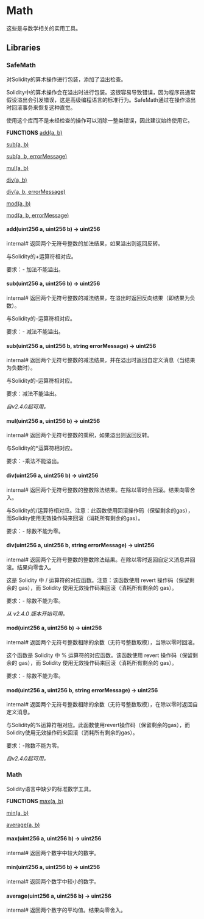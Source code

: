 # Math
这些是与数学相关的实用工具。

## Libraries

### SafeMath
对Solidity的算术操作进行包装，添加了溢出检查。

Solidity中的算术操作会在溢出时进行包装。这很容易导致错误，因为程序员通常假设溢出会引发错误，这是高级编程语言的标准行为。SafeMath通过在操作溢出时回滚事务来恢复这种直觉。

使用这个库而不是未经检查的操作可以消除一整类错误，因此建议始终使用它。

**FUNCTIONS**
[add(a, b)](#adduint256-a-uint256-b-→-uint256)

[sub(a, b)](#subuint256-a-uint256-b-→-uint256)

[sub(a, b, errorMessage)](#subuint256-a-uint256-b-string-errormessage-→-uint256)

[mul(a, b)](#muluint256-a-uint256-b-→-uint256)

[div(a, b)](#divuint256-a-uint256-b-→-uint256)

[div(a, b, errorMessage)](#divuint256-a-uint256-b-string-errormessage-→-uint256)

[mod(a, b)](#moduint256-a-uint256-b-→-uint256)

[mod(a, b, errorMessage)](#moduint256-a-uint256-b-string-errormessage-→-uint256)

#### add(uint256 a, uint256 b) → uint256
internal#
返回两个无符号整数的加法结果，如果溢出则返回反转。

与Solidity的+运算符相对应。

要求：- 加法不能溢出。

#### sub(uint256 a, uint256 b) → uint256
internal#
返回两个无符号整数的减法结果，在溢出时返回反向结果（即结果为负数）。

与Solidity的-运算符相对应。

要求：- 减法不能溢出。

#### sub(uint256 a, uint256 b, string errorMessage) → uint256
internal#
返回两个无符号整数的减法结果，并在溢出时返回自定义消息（当结果为负数时）。

与Solidity的-运算符相对应。

要求：减法不能溢出。

*自v2.4.0起可用。*

#### mul(uint256 a, uint256 b) → uint256
internal#
返回两个无符号整数的乘积，如果溢出则返回反转。

与Solidity的*运算符相对应。

要求：-乘法不能溢出。

#### div(uint256 a, uint256 b) → uint256
internal#
返回两个无符号整数的整数除法结果。在除以零时会回滚。结果向零舍入。

与Solidity的/运算符相对应。注意：此函数使用回滚操作码（保留剩余的gas），而Solidity使用无效操作码来回滚（消耗所有剩余的gas）。

要求：- 除数不能为零。

#### div(uint256 a, uint256 b, string errorMessage) → uint256
internal#
返回两个无符号整数的整数除法结果。在除以零时返回自定义消息并回滚。结果向零舍入。

这是 Solidity 中 / 运算符的对应函数。注意：该函数使用 revert 操作码（保留剩余的 gas），而 Solidity 使用无效操作码来回滚（消耗所有剩余的 gas）。

要求：- 除数不能为零。

*从 v2.4.0 版本开始可用。*

#### mod(uint256 a, uint256 b) → uint256
internal#
返回两个无符号整数相除的余数（无符号整数取模），当除以零时回滚。

这个函数是 Solidity 中 % 运算符的对应函数。该函数使用 revert 操作码（保留剩余的 gas），而 Solidity 使用无效操作码来回滚（消耗所有剩余的 gas）。

要求：- 除数不能为零。

#### mod(uint256 a, uint256 b, string errorMessage) → uint256
internal#
返回两个无符号整数相除的余数（无符号整数取模），在除以零时返回自定义消息。

与Solidity的%运算符相对应。此函数使用revert操作码（保留剩余的gas），而Solidity使用无效操作码来回滚（消耗所有剩余的gas）。

要求：-除数不能为零。

*自v2.4.0起可用。*

### Math
Solidity语言中缺少的标准数学工具。

**FUNCTIONS**
[max(a, b)](#maxuint256-a-uint256-b-→-uint256)

[min(a, b)](#minuint256-a-uint256-b-→-uint256)

[average(a, b)](#averageuint256-a-uint256-b-→-uint256)

#### max(uint256 a, uint256 b) → uint256
internal#
返回两个数字中较大的数字。

#### min(uint256 a, uint256 b) → uint256
internal#
返回两个数字中较小的数字。

#### average(uint256 a, uint256 b) → uint256
internal#
返回两个数字的平均值。结果向零舍入。